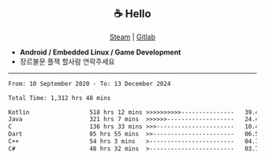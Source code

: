 <h2 align="center"> ☕ Hello </h2>

<p align="center">
  <a href="https://steamcommunity.com/id/Niforances/">Steam</a> |
  <a href="https://gitlab.com/niforances">Gitlab</a>
</p>

 - **Android / Embedded Linux / Game Development**
 - 장르불문 플젝 할사람 연락주세요

------

<!--START_SECTION:waka-->

```txt
From: 10 September 2020 - To: 13 December 2024

Total Time: 1,312 hrs 48 mins

Kotlin                 518 hrs 12 mins >>>>>>>>>>---------------   39.47 %
Java                   321 hrs 7 mins  >>>>>>-------------------   24.46 %
C                      136 hrs 33 mins >>>----------------------   10.40 %
Dart                   85 hrs 55 mins  >>-----------------------   06.55 %
C++                    54 hrs 3 mins   >------------------------   04.12 %
C#                     48 hrs 32 mins  >------------------------   03.70 %
```

<!--END_SECTION:waka-->
